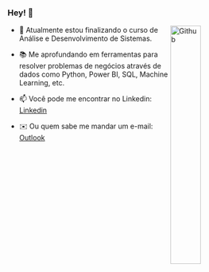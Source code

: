 ### Hey! 👋

<img width="35%" align="right" alt="Github" src="https://user-images.githubusercontent.com/48678280/88862734-4903af80-d201-11ea-968b-9c939d88a37c.gif" />



- 🔭 Atualmente estou finalizando o curso de Análise e Desenvolvimento de Sistemas.

- 📚 Me aprofundando em ferramentas para resolver problemas de negócios através de dados como Python, Power BI, SQL, Machine Learning, etc.



- 📫 Você pode me encontrar no Linkedin: [Linkedin](https://www.linkedin.com/in/hhigorb)

- ✉️ Ou quem sabe me mandar um e-mail: [Outlook](mailto:hhigorb@outlook.com)












